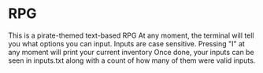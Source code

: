 # RPG
This is a pirate-themed text-based RPG
At any moment, the terminal will tell you what options you can input. Inputs are case sensitive.
Pressing "I" at any moment will print your current inventory
Once done, your inputs can be seen in inputs.txt along with a count of how many of them were valid inputs.